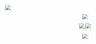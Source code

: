 <a href="https://www.linkedin.com/in/mois%C3%A9s-andrade-872a2611a/" target="_blank"><img src="https://img.shields.io/badge/LinkedIn-0077B5?style=for-the-badge&logo=linkedin&logoColor=white"></a>

<p  align="center">
<img src="https://user-images.githubusercontent.com/73097560/115834477-dbab4500-a447-11eb-908a-139a6edaec5c.gif">             
<br>

<p align="center">
  <a href="https://github.com/bkmoises">
      <img src="https://github-readme-stats-git-masterrstaa-rickstaa.vercel.app/api?username=bkmoises&show_icons=true&theme=radical&hide_border=true" />
    <img src="https://github-readme-streak-stats.herokuapp.com?user=bkmoises&theme=radical&hide_border=true&background=0D1117" />

[//]: # (    <img src="https://activity-graph.herokuapp.com/graph?username=bkmoises&theme=react-dark" />)
</a>
</p>


<p  align="center">
<img src="https://user-images.githubusercontent.com/73097560/115834477-dbab4500-a447-11eb-908a-139a6edaec5c.gif">             
<br>
